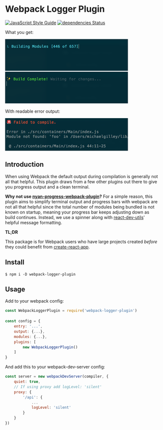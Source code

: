# Webpack Logger Plugin

[![JavaScript Style Guide](https://img.shields.io/badge/code%20style-standard-brightgreen.svg)](http://standardjs.com/)
[![dependencies Status](https://david-dm.org/michaelgilley/webpack-logger-plugin/status.svg)](https://david-dm.org/michaelgilley/webpack-logger-plugin)

What you get:

<img src="imgs/building.png" width="400px" /> <img src="imgs/complete.png" width="400px" />

With readable error output:

<img src="imgs/error.png" width="400px" />

## Introduction

When using Webpack the default output during compilation is generally not all that
helpful. This plugin draws from a few other plugins out there to give you progress
output and a clean terminal.

**Why not use [nyan-progress-webpack-plugin](https://github.com/alexkuz/nyan-progress-webpack-plugin)?**
For a simple reason, this plugin aims to simplify terminal output and progress bars
with webpack are not all that helpful since the total number of modules being bundled
is not known on startup, meaning your progress bar keeps adjusting down as build
continues. Instead, we use a spinner along with [react-dev-utils](https://www.npmjs.com/package/react-dev-utils)' helpful message
formatting.

**TL;DR**

This package is for Webpack users who have large projects created *before* they
could benefit from [create-react-app](https://github.com/facebookincubator/create-react-app/).

## Install

```
$ npm i -D webpack-logger-plugin
```

## Usage

Add to your webpack config:

```js
const WebpackLoggerPlugin = require('webpack-logger-plugin')

const config = {
	entry: '...',
	output: {...},
	modules: {...},
	plugins: [
		new WebpackLoggerPlugin()
	]
}
```

And add this to your webpack-dev-server config:

```js
const server = new webpackDevServer(compiler, {
	quiet: true,
	// If using proxy add logLevel: 'silent'
	proxy: {
		'/api': {
			...
			logLevel: 'silent'
		}
	}
})
```
